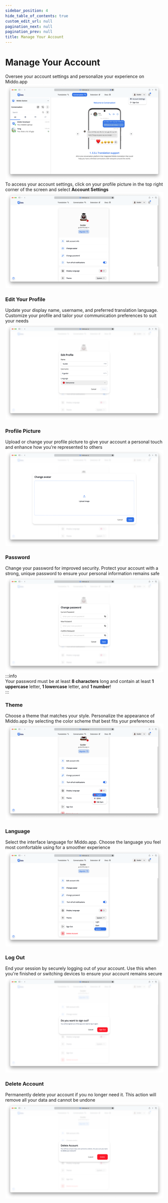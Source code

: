 ```yaml
---  
sidebar_position: 4  
hide_table_of_contents: true  
custom_edit_url: null  
pagination_next: null  
pagination_prev: null  
title: Manage Your Account  
---  
```

  
# Manage Your Account  
  
Oversee your account settings and personalize your experience on Middo.app  
![](./img/manage-account-1.png)  
To access your account settings, click on your profile picture in the top right corner of the screen and select **Account Settings**  
![](./img/manage-account-2.png)  
  
### Edit Your Profile  
  
Update your display name, username, and preferred translation language. Customize your profile and tailor your communication preferences to suit your needs  
![](./img/manage-account-3.png)  
  
### Profile Picture  
  
Upload or change your profile picture to give your account a personal touch and enhance how you're represented to others  
![](./img/manage-account-4.png)  
  
### Password  
  
Change your password for improved security. Protect your account with a strong, unique password to ensure your personal information remains safe  
![](./img/manage-account-5.png)  
:::info  
Your password must be at least **8 characters** long and contain at least **1 uppercase** letter, **1 lowercase** letter, and **1 number**!  
:::  
  
### Theme  
  
Choose a theme that matches your style. Personalize the appearance of Middo.app by selecting the color scheme that best fits your preferences  
![](./img/manage-account-6.png)  
  
### Language  
  
Select the interface language for Middo.app. Choose the language you feel most comfortable using for a smoother experience  
![](./img/manage-account-7.png)  
  
### Log Out  
  
End your session by securely logging out of your account. Use this when you're finished or switching devices to ensure your account remains secure  
![](./img/manage-account-8.png)  
  
### Delete Account  
  
Permanently delete your account if you no longer need it. This action will remove all your data and cannot be undone  
![](./img/manage-account-9.png)  
